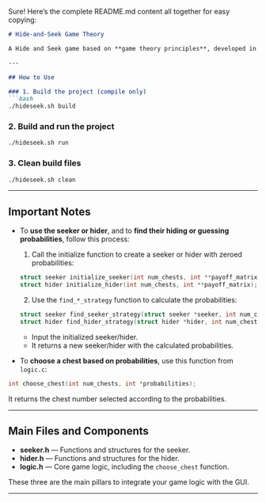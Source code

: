 Sure! Here’s the complete README.md content all together for easy copying:

````markdown
# Hide-and-Seek Game Theory

A Hide and Seek game based on **game theory principles**, developed in **C** using **SDL2**.

---

## How to Use

### 1. Build the project (compile only)
```bash
./hideseek.sh build
````

### 2. Build and run the project

```bash
./hideseek.sh run
```

### 3. Clean build files

```bash
./hideseek.sh clean
```

---

## Important Notes

* To **use the seeker or hider**, and to **find their hiding or guessing probabilities**, follow this process:

  1. Call the initialize function to create a seeker or hider with zeroed probabilities:

  ```c
  struct seeker initialize_seeker(int num_chests, int **payoff_matrix);
  struct hider initialize_hider(int num_chests, int **payoff_matrix);
  ```

  2. Use the `find_*_strategy` function to calculate the probabilities:

  ```c
  struct seeker find_seeker_strategy(struct seeker *seeker, int num_chests);
  struct hider find_hider_strategy(struct hider *hider, int num_chests);
  ```

  * Input the initialized seeker/hider.
  * It returns a new seeker/hider with the calculated probabilities.

* To **choose a chest based on probabilities**, use this function from `logic.c`:

```c
int choose_chest(int num_chests, int *probabilities);
```

It returns the chest number selected according to the probabilities.

---

## Main Files and Components

* **seeker.h** — Functions and structures for the seeker.
* **hider.h** — Functions and structures for the hider.
* **logic.h** — Core game logic, including the `choose_chest` function.

These three are the main pillars to integrate your game logic with the GUI.

---